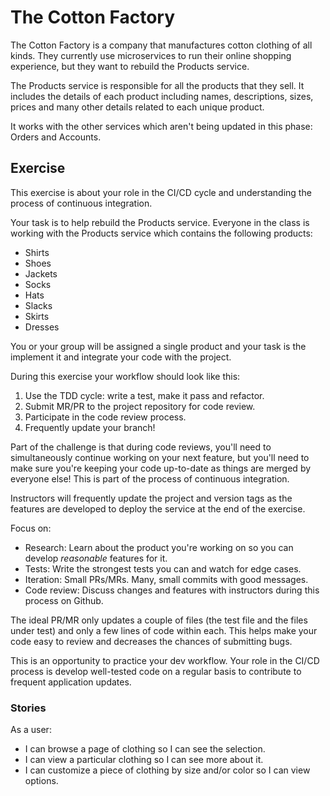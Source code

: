 # The Cotton Factory

The Cotton Factory is a company that manufactures cotton clothing of all kinds. They currently use microservices to run their online shopping experience, but they want to rebuild the Products service.

The Products service is responsible for all the products that they sell. It includes the details of each product including names, descriptions, sizes, prices and many other details related to each unique product.

It works with the other services which aren't being updated in this phase: Orders and Accounts.

## Exercise

This exercise is about your role in the CI/CD cycle and understanding the process of continuous integration.

Your task is to help rebuild the Products service. Everyone in the class is working with the Products service which contains the following products:

* Shirts
* Shoes
* Jackets
* Socks
* Hats
* Slacks
* Skirts
* Dresses

You or your group will be assigned a single product and your task is the implement it and integrate your code with the project.

During this exercise your workflow should look like this:

1. Use the TDD cycle: write a test, make it pass and refactor.
2. Submit MR/PR to the project repository for code review.
3. Participate in the code review process.
4. Frequently update your branch!

Part of the challenge is that during code reviews, you'll need to simultaneously continue working on your next feature, but you'll need to make sure you're keeping your code up-to-date as things are merged by   everyone else! This is part of the process of continuous integration.

Instructors will frequently update the project and version tags as the features are developed to deploy the service at the end of the exercise. 

Focus on:

* Research: Learn about the product you're working on so you can develop *reasonable* features for it.
* Tests: Write the strongest tests you can and watch for edge cases.
* Iteration: Small PRs/MRs. Many, small commits with good messages.
* Code review: Discuss changes and features with instructors during this process on Github.

The ideal PR/MR only updates a couple of files (the test file and the files under test) and only a few lines of code within each. This helps make your code easy to review and decreases the chances of submitting bugs.

This is an opportunity to practice your dev workflow. Your role in the CI/CD process is develop well-tested code on a regular basis to contribute to frequent application updates. 

### Stories

As a user:
- I can browse a page of clothing so I can see the selection.
- I can view a particular clothing so I can see more about it.
- I can customize a piece of clothing by size and/or color so I can view options.
